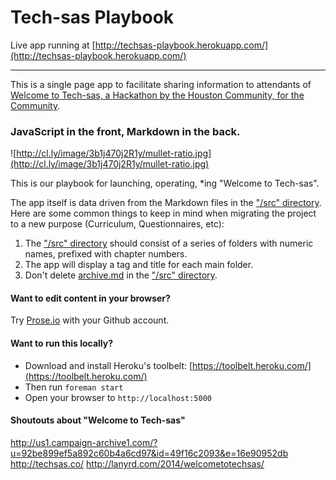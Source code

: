 Tech-sas Playbook
=======================

Live app running at [http://techsas-playbook.herokuapp.com/](http://techsas-playbook.herokuapp.com/)

---

This is a single page app to facilitate sharing information to attendants of [Welcome to Tech-sas, a Hackathon by the Houston Community, for the Community](http://techsas.co).

### JavaScript in the front, Markdown in the back.

![http://cl.ly/image/3b1j470j2R1y/mullet-ratio.jpg](http://cl.ly/image/3b1j470j2R1y/mullet-ratio.jpg)

This is our playbook for launching, operating, *ing "Welcome to Tech-sas".

The app itself is data driven from the Markdown files in the ["/src" directory](./src). Here are some common things to keep in mind when migrating the project to a new purpose (Curriculum, Questionnaires, etc):

1. The ["/src" directory](./src) should consist of a series of folders with numeric names, prefixed with chapter numbers.
2. The app will display a tag and title for each main folder.
3. Don't delete [archive.md](./src/archive.md) in the ["/src" directory](./src).

#### Want to edit content in your browser?

Try [Prose.io](http://prose.io) with your Github account.

#### Want to run this locally?

- Download and install Heroku's toolbelt: [https://toolbelt.heroku.com/](https://toolbelt.heroku.com/)
- Then run `foreman start`
- Open your browser to `http://localhost:5000`

#### Shoutouts about "Welcome to Tech-sas"

http://us1.campaign-archive1.com/?u=92be899ef5a892c60b4a6cd97&id=49f16c2093&e=16e90952db
http://techsas.co/
http://lanyrd.com/2014/welcometotechsas/